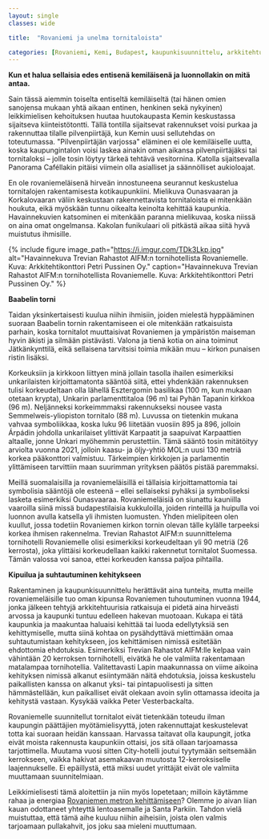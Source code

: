 ```yaml
---
layout: single
classes: wide

title:  "Rovaniemi ja unelma tornitaloista"

categories: [Rovaniemi, Kemi, Budapest, kaupunkisuunnittelu, arkkitehtuuri]
---
```


**Kun et halua sellaisia edes entisenä kemiläisenä ja luonnollakin on mitä antaa.**

Sain tässä aiemmin toiselta entiseltä kemiläiseltä (tai hänen omien sanojensa mukaan yhtä aikaan entinen, henkinen sekä nykyinen) leikkimielisen kehoituksen huutaa huutokaupasta Kemin keskustassa sijaitseva kiinteistötontti. Tällä tontilla sijaitsevat rakennukset voisi purkaa ja rakennuttaa tilalle pilvenpiirtäjä, kun Kemin uusi sellutehdas on toteutumassa. "Pilvenpiirtäjän varjossa" eläminen ei ole kemiläiselle uutta, koska kaupungintalon voisi laskea ainakin oman aikansa pilvenpiirtäjäksi tai tornitaloksi – jolle tosin löytyy tärkeä tehtävä vesitornina. Katolla sijaitsevalla Panorama Caféllakin pitäisi viimein olla asialliset ja säännölliset aukioloajat.

En ole rovaniemeläisenä hirveän innostuneena seurannut keskustelua tornitalojen rakentamisesta kotikaupunkiini. Mielikuva Ounasvaaran ja Korkalovaaran väliin keskustaan rakennettavista tornitaloista ei mitenkään houkuta, eikä myöskään tunnu oikealta keinolta kehittää kaupunkia. Havainnekuvien katsominen ei mitenkään paranna mielikuvaa, koska niissä on aina omat ongelmansa. Kakolan funikulaari oli pitkästä aikaa siitä hyvä muistutus ihmisille.

{% include figure image_path="https://i.imgur.com/TDk3Lkp.jpg" alt="Havainnekuva Trevian Rahastot AIFM:n tornihotellista Rovaniemelle. Kuva: Arkkitehtikonttori Petri Pussinen Oy." caption="Havainnekuva Trevian Rahastot AIFM:n tornihotellista Rovaniemelle. Kuva: Arkkitehtikonttori Petri Pussinen Oy." %}

**Baabelin torni**

Taidan yksinkertaisesti kuulua niihin ihmisiin, joiden mielestä hyppääminen suoraan Baabelin tornin rakentamiseen ei ole mitenkään ratkaisuista parhain, koska tornitalot muuttaisivat Rovaniemen ja ympäristön maiseman hyvin äkisti ja silmään pistävästi. Valona ja tienä kotia on aina toiminut Jätkänkynttilä, eikä sellaisena tarvitsisi toimia mikään muu – kirkon punaisen ristin lisäksi.

Korkeuksiin ja kirkkoon liittyen minä jollain tasolla ihailen esimerkiksi unkarilaisten kirjoittamatonta sääntöä siitä, ettei yhdenkään rakennuksen tulisi korkeudeltaan olla lähellä Esztergomin basilikaa (100 m, kun mukaan otetaan krypta), Unkarin parlamenttitaloa (96 m) tai Pyhän Tapanin kirkkoa (96 m). Neljänneksi korkeimmmaksi rakennukseksi nousee vasta Semmelweis-yliopiston tornitalo (88 m). Luvussa on tietenkin mukana vahvaa symboliikkaa, koska luku 96 liitetään vuosiin 895 ja 896, jolloin Árpádin johdolla unkarilaiset ylittivät Karpaatit ja saapuivat Karpaattien altaalle, jonne Unkari myöhemmin perustettiin. Tämä sääntö tosin mitätöityy arviolta vuonna 2021, jolloin kaasu- ja öljy-yhtiö MOL:n uusi 130 metriä korkea pääkonttori valmistuu. Tärkeimpien kirkkojen ja parlamentin ylittämiseen tarvittiin maan suurimman yrityksen päätös pistää paremmaksi.

Meillä suomalaisilla ja rovaniemeläisillä ei tällaisia kirjoittamattomia tai symbolisia sääntöjä ole esteenä – ellei sellaiseksi pyhäksi ja symboliseksi lasketa esimerkiksi Ounasvaaraa. Rovaniemeläisiä on siunattu kauniilla vaaroilla siinä missä budapestilaisia kukkuloilla, joiden rinteillä ja huipulla voi luonnon avulla katsella yli ihmisten luomusten. Yhden mielipiteen olen kuullut, jossa todetiin Rovaniemen kirkon tornin olevan tälle kylälle tarpeeksi korkea ihmisen rakennelma. Trevian Rahastot AIFM:n suunnittelema tornihotelli Rovaniemelle olisi esimerkiksi korkeudeltaan yli 90 metriä (26 kerrosta), joka ylittäisi korkeudellaan kaikki rakennetut tornitalot Suomessa. Tämän valossa voi sanoa, ettei korkeuden kanssa paljoa pihtailla.

**Kipuilua ja suhtautuminen kehitykseen**

Rakentaminen ja kaupunkisuunnittelu herättävät aina tunteita, mutta meille rovaniemeläisille tuo oman kipunsa Rovaniemen tuhoutuminen vuonna 1944, jonka jälkeen tehtyjä arkkitehtuurisia ratkaisuja ei pidetä aina hirveästi arvossa ja kaupunki tuntuu edelleen hakevan muotoaan. Kukapa ei tätä kaupunkia ja maakuntaa haluaisi kehittää tai luoda edellytyksiä sen kehittymiselle, mutta siinä kohtaa on pysähdyttävä miettimään omaa suhtautumistaan kehitykseen, jos kehittämisen nimissä esitetään ehdottomia ehdotuksia. Esimerkiksi Trevian Rahastot AIFM:lle kelpaa vain vähintään 20 kerroksen tornihotelli, eivätkä he ole valmiita rakentamaan matalampaa tornihotellia. Valitettavasti Lapin maakunnassa on viime aikoina kehityksen nimissä alkanut esiintymään näitä ehdotuksia, joissa keskustelu paikallisten kanssa on alkanut yksi- tai pintapuolisesti ja sitten hämmästellään, kun paikalliset eivät olekaan avoin sylin ottamassa ideoita ja kehitystä vastaan. Kysykää vaikka Peter Vesterbackalta.

Rovaniemelle suunnitellut tornitalot eivät tietenkään toteudu ilman kaupungin päättäjien myötämielisyyttä, joten rakennuttajat keskustelevat totta kai suoraan heidän kanssaan. Harvassa taitavat olla kaupungit, jotka eivät moista rakennusta kaupunkiin ottaisi, jos sitä ollaan tarjoamassa tarjottimella. Muutama vuosi sitten City-hotelli joutui tyytymään seitsemään kerrokseen, vaikka hakivat asemakaavan muutosta 12-kerroksiselle laajennukselle. Ei epäillystä, että miksi uudet yrittäjät eivät ole valmiita muuttamaan suunnitelmiaan.

Leikkimielisesti tämä aloitettiin ja niin myös lopetetaan; milloin käytämme rahaa ja energiaa [Rovaniemen metron kehittämiseen](https://i.imgur.com/a3mD15i.png)? Olemme jo aivan liian kauan odottaneet yhteyttä lentoasemalle ja Santa Parkiin. Tahdon vielä muistuttaa, että tämä aihe kuuluu niihin aiheisiin, joista olen valmis tarjoamaan pullakahvit, jos joku saa mieleni muuttumaan.
